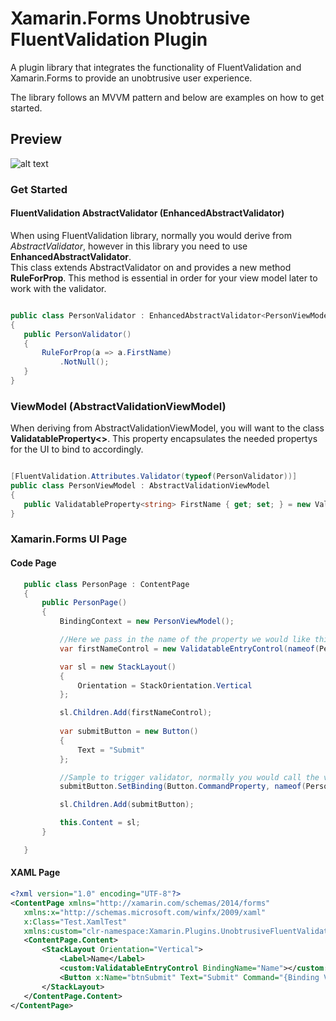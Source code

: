 # Xamarin.Forms Unobtrusive FluentValidation Plugin
A plugin library that integrates the functionality of FluentValidation and Xamarin.Forms to provide an unobtrusive user experience.


The library follows an MVVM pattern and below are examples on how to get started.  
 
 ## Preview
 ![alt text](https://github.com/james-russo/XamarinForms-UnobtrusiveValidationPlugin/blob/master/samples/sample.gif "Sample In Action")

 
 ### Get Started
 
 #### FluentValidation AbstractValidator (EnhancedAbstractValidator)
 
 When using FluentValidation library, normally you would derive from *AbstractValidator<T>*, however in this library you need to use **EnhancedAbstractValidator<T>**.  
 This class extends AbstractValidator<T> on and provides a new method **RuleForProp**.  This method is essential in order for your view model later to work with the validator.
 
 ```csharp
 
 public class PersonValidator : EnhancedAbstractValidator<PersonViewModel>
 {
	public PersonValidator()
	{
		RuleForProp(a => a.FirstName)
			.NotNull();
	} 
 }
 
 ```
 
 ### ViewModel (AbstractValidationViewModel)
 
 When deriving from AbstractValidationViewModel, you will want to the class **ValidatableProperty<>**.  This property encapsulates the needed propertys for the UI to bind to accordingly.
 
 ```csharp
 
 [FluentValidation.Attributes.Validator(typeof(PersonValidator))]
 public class PersonViewModel : AbstractValidationViewModel
 {
	public ValidatableProperty<string> FirstName { get; set; } = new ValidatableProperty<string>();
 }
 
 ```
 
 ### Xamarin.Forms UI Page
 
 #### Code Page
 ```csharp
    public class PersonPage : ContentPage
    {
        public PersonPage()
        {
            BindingContext = new PersonViewModel();

			//Here we pass in the name of the property we would like this control to bind to. 
            var firstNameControl = new ValidatableEntryControl(nameof(PersonViewModel.FirstName));

            var sl = new StackLayout()
            {
                Orientation = StackOrientation.Vertical
            };

            sl.Children.Add(firstNameControl);
			
            var submitButton = new Button()
			{
				Text = "Submit"
			};

			//Sample to trigger validator, normally you would call the validator from within your view model.
            submitButton.SetBinding(Button.CommandProperty, nameof(PersonViewModel.ValidateCommand));

            sl.Children.Add(submitButton);

            this.Content = sl;
        }

    }
 
 ```
 #### XAML Page
 ```xml
<?xml version="1.0" encoding="UTF-8"?>
<ContentPage xmlns="http://xamarin.com/schemas/2014/forms" 
    xmlns:x="http://schemas.microsoft.com/winfx/2009/xaml" 
    x:Class="Test.XamlTest"
    xmlns:custom="clr-namespace:Xamarin.Plugins.UnobtrusiveFluentValidation;assembly=Xamarin.Plugins.FluentValidation">
	<ContentPage.Content>
        <StackLayout Orientation="Vertical">
            <Label>Name</Label>
            <custom:ValidatableEntryControl BindingName="Name"></custom:ValidatableEntryControl>
            <Button x:Name="btnSubmit" Text="Submit" Command="{Binding ValidateCommand}"></Button>
        </StackLayout>
	</ContentPage.Content>
</ContentPage>	

 ```
